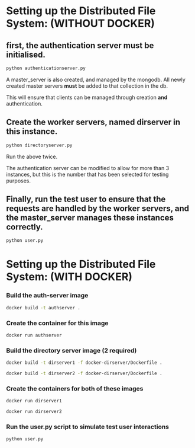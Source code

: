 # Setting up the Distributed File System: (WITHOUT DOCKER)

## first, the authentication server must be initialised.

```bash
python authenticationserver.py
```

A master_server is also created, and managed by the mongodb. All newly created master servers **must** be added to that collection in the db.

This will ensure that clients can be managed through creation **and** authentication.

## Create the worker servers, named dirserver in this instance.

```bash
python directoryserver.py
```

Run the above twice.

The authentication server can be modified to allow for more than 3 instances, but this is the number that has been selected for testing purposes.

## Finally, run the test user to ensure that the requests are handled by the worker servers, and the master_server manages these instances correctly.

```bash
python user.py
```

# Setting up the Distributed File System: (WITH DOCKER)

### Build the auth-server image

```bash
docker build -t authserver .
```

### Create the container for this image

```bash
docker run authserver
```

### Build the directory server image (2 required)

```bash
docker build -t dirserver1 -f docker-dirserver/Dockerfile .
```

```bash
docker build -t dirserver2 -f docker-dirserver/Dockerfile .
```

### Create the containers for both of these images

```bash
docker run dirserver1
```

```bash
docker run dirserver2
```

### Run the user.py script to simulate test user interactions

```bash
python user.py
```